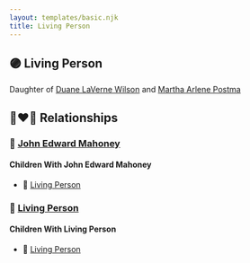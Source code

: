 ```yaml
---
layout: templates/basic.njk
title: Living Person
---
```

## 🟣 Living Person

Daughter of [Duane LaVerne Wilson](/people/6/61086158) and [Martha Arlene Postma](/people/3/39368292)

## 👩‍❤️‍👨 Relationships

### 🔵 [John Edward Mahoney](/people/2/20318131)

#### Children With John Edward Mahoney
* 🔵 [Living Person](/people/4/4287670)
### 🔵 [Living Person](/people/7/7769050)

#### Children With Living Person
* 🔵 [Living Person](/people/5/55580943)